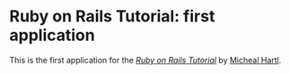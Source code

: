 # Ruby on Rails Tutorial: first application

This is the first application for the [*Ruby on Rails Tutorial*](http://railstutorial.org) by [Micheal Hartl](http://michealhartl.com).
